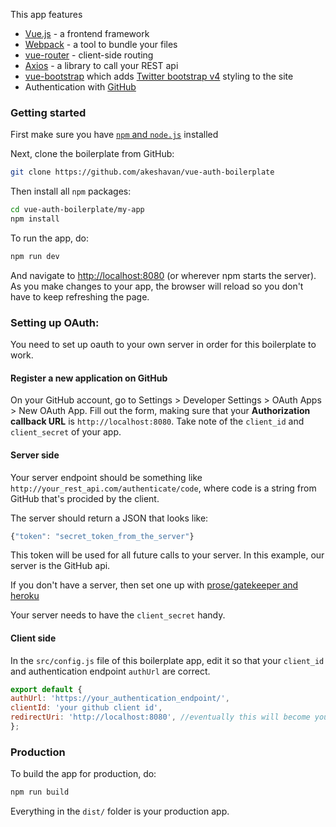 This app features

* [Vue.js]() - a frontend framework
* [Webpack]() - a tool to bundle your files
* [vue-router]() - client-side routing
* [Axios]() - a library to call your REST api
* [vue-bootstrap]() which adds [Twitter bootstrap v4]() styling to the site
* Authentication with [GitHub]()

### Getting started

First make sure you have [`npm` and `node.js`](https://nodejs.org/en/download/) installed

Next, clone the boilerplate from GitHub:

```bash
git clone https://github.com/akeshavan/vue-auth-boilerplate
```

Then install all `npm` packages:

```bash
cd vue-auth-boilerplate/my-app
npm install
```

To run the app, do:

```bash
npm run dev
```

And navigate to [http://localhost:8080](http://localhost:8080) (or wherever npm starts the server). As you make changes to your app, the browser will reload so you don't have to keep refreshing the page.

### Setting up OAuth:

You need to set up oauth to your own server in order for this boilerplate to work.

#### Register a new application on GitHub

On your GitHub account, go to Settings > Developer Settings > OAuth Apps > New OAuth App.
Fill out the form, making sure that your **Authorization callback URL** is `http://localhost:8080`.
Take note of the `client_id` and `client_secret` of your app.

#### Server side

Your server endpoint should be something like `http://your_rest_api.com/authenticate/code`, where code is a string from GitHub that's procided by the client.

The server should return a JSON that looks like:

```js
{"token": "secret_token_from_the_server"}
```

This token will be used for all future calls to your server. In this example, our server is the GitHub api.

If you don't have a server, then set one up with [prose/gatekeeper and heroku](https://github.com/prose/gatekeeper#heroku-button)

Your server needs to have the `client_secret` handy.

#### Client side

In the `src/config.js` file of this boilerplate app, edit it so that your `client_id` and authentication endpoint `authUrl` are correct.

```js
export default {
authUrl: 'https://your_authentication_endpoint/',
clientId: 'your github client id',
redirectUri: 'http://localhost:8080', //eventually this will become your production url
};
```

### Production

To build the app for production, do:

```bash
npm run build
```

Everything in the `dist/` folder is your production app.
